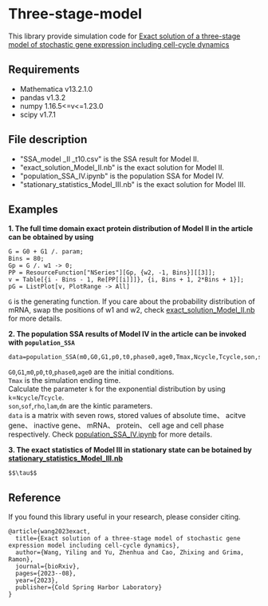# Three-stage-model
This library provide simulation code for [Exact solution of a three-stage model of stochastic gene expression including
cell-cycle dynamics](https://www.biorxiv.org/content/10.1101/2023.08.29.555255v2.full.pdf)
## Requirements
- Mathematica v13.2.1.0
- pandas v1.3.2
- numpy  1.16.5<=v<=1.23.0
- scipy v1.7.1
## File description
- "SSA_model _II _t10.csv" is the SSA result for Model II.
- "exact_solution_Model_II.nb" is the exact solution for Model II.
- "population_SSA_IV.ipynb" is the population SSA for Model IV.
- "stationary_statistics_Model_III.nb" is the exact solution for Model III.

## Examples
__1. The full time domain exact protein distribution of Model II in the article can be obtained by using__ 
```
G = G0 + G1 /. param;
Bins = 80;
Gp = G /. w1 -> 0;
PP = ResourceFunction["NSeries"][Gp, {w2, -1, Bins}][[3]];
v = Table[{i - Bins - 1, Re[PP[[i]]]}, {i, Bins + 1, 2*Bins + 1}];
pG = ListPlot[v, PlotRange -> All]
```
`G` is the generating function. If you care about the probability distribution of mRNA, swap the positions of w1 and w2, check [exact_solution_Model_II.nb]() for more details.

__2. The population SSA results of Model IV in the article can be invoked with `population_SSA`__
```
data=population_SSA(m0,G0,G1,p0,t0,phase0,age0,Tmax,Ncycle,Tcycle,son,soff,rho,lam,dm)
```
`G0`,`G1`,`m0`,`p0`,`t0`,`phase0`,`age0` are the initial conditions.  
`Tmax` is the simulation ending time.  
Calculate the parameter `k` for the exponential distribution by using `k`=`Ncycle`/`Tcycle`.  
`son`,`sof`,`rho`,`lam`,`dm` are the kintic parameters.  
`data` is a matrix with seven rows, stored values of 
absolute time、 acitve gene、 inactive gene、 mRNA、 protein、 cell age and cell phase respectively. Check [population_SSA_IV.ipynb]() for more details.  

__3. The exact statistics of Model III in stationary state can be botained by [stationary_statistics_Model_III.nb]()__  
```
$$\tau$$
```

## Reference
If you found this library useful in your research, please consider citing.
```
@article{wang2023exact,
  title={Exact solution of a three-stage model of stochastic gene expression model including cell-cycle dynamics},
  author={Wang, Yiling and Yu, Zhenhua and Cao, Zhixing and Grima, Ramon},
  journal={bioRxiv},
  pages={2023--08},
  year={2023},
  publisher={Cold Spring Harbor Laboratory}
}
```
